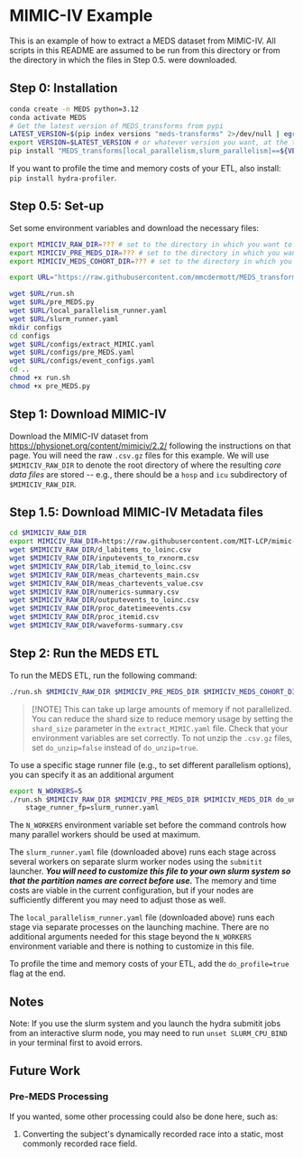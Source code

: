 # MIMIC-IV Example

This is an example of how to extract a MEDS dataset from MIMIC-IV. All scripts in this README are assumed to
be run from this directory or from the directory in which the files in Step 0.5. were downloaded.

## Step 0: Installation

```bash
conda create -n MEDS python=3.12
conda activate MEDS
# Get the latest version of MEDS_transforms from pypi
LATEST_VERSION=$(pip index versions "meds-transforms" 2>/dev/null | egrep -o '([0-9]+\.){2}[0-9]+' | head -n 1)
export VERSION=$LATEST_VERSION # or whatever version you want, at the time of writing this is "0.0.8"
pip install "MEDS_transforms[local_parallelism,slurm_parallelism]==${VERSION}"
```

If you want to profile the time and memory costs of your ETL, also install: `pip install hydra-profiler`.

## Step 0.5: Set-up

Set some environment variables and download the necessary files:

```bash
export MIMICIV_RAW_DIR=??? # set to the directory in which you want to store the raw MIMIC-IV data
export MIMICIV_PRE_MEDS_DIR=??? # set to the directory in which you want to store the intermediate MEDS MIMIC-IV data
export MIMICIV_MEDS_COHORT_DIR=??? # set to the directory in which you want to store the final MEDS MIMIC-IV data

export URL="https://raw.githubusercontent.com/mmcdermott/MEDS_transforms/$VERSION/MIMIC-IV_Example"

wget $URL/run.sh
wget $URL/pre_MEDS.py
wget $URL/local_parallelism_runner.yaml
wget $URL/slurm_runner.yaml
mkdir configs
cd configs
wget $URL/configs/extract_MIMIC.yaml
wget $URL/configs/pre_MEDS.yaml
wget $URL/configs/event_configs.yaml
cd ..
chmod +x run.sh
chmod +x pre_MEDS.py
```

## Step 1: Download MIMIC-IV

Download the MIMIC-IV dataset from https://physionet.org/content/mimiciv/2.2/ following the instructions on
that page. You will need the raw `.csv.gz` files for this example. We will use `$MIMICIV_RAW_DIR` to denote
the root directory of where the resulting _core data files_ are stored -- e.g., there should be a `hosp` and
`icu` subdirectory of `$MIMICIV_RAW_DIR`.

## Step 1.5: Download MIMIC-IV Metadata files

```bash
cd $MIMICIV_RAW_DIR
export MIMICIV_RAW_DIR=https://raw.githubusercontent.com/MIT-LCP/mimic-code/v2.4.0/mimic-iv/concepts/concept_map
wget $MIMICIV_RAW_DIR/d_labitems_to_loinc.csv
wget $MIMICIV_RAW_DIR/inputevents_to_rxnorm.csv
wget $MIMICIV_RAW_DIR/lab_itemid_to_loinc.csv
wget $MIMICIV_RAW_DIR/meas_chartevents_main.csv
wget $MIMICIV_RAW_DIR/meas_chartevents_value.csv
wget $MIMICIV_RAW_DIR/numerics-summary.csv
wget $MIMICIV_RAW_DIR/outputevents_to_loinc.csv
wget $MIMICIV_RAW_DIR/proc_datetimeevents.csv
wget $MIMICIV_RAW_DIR/proc_itemid.csv
wget $MIMICIV_RAW_DIR/waveforms-summary.csv
```

## Step 2: Run the MEDS ETL

To run the MEDS ETL, run the following command:

```bash
./run.sh $MIMICIV_RAW_DIR $MIMICIV_PRE_MEDS_DIR $MIMICIV_MEDS_COHORT_DIR do_unzip=true
```

> \[!NOTE\]
> This can take up large amounts of memory if not parallelized. You can reduce the shard size to reduce memory usage by setting the `shard_size` parameter in the `extract_MIMIC.yaml` file.
> Check that your environment variables are set correctly.
> To not unzip the `.csv.gz` files, set `do_unzip=false` instead of `do_unzip=true`.

To use a specific stage runner file (e.g., to set different parallelism options), you can specify it as an
additional argument

```bash
export N_WORKERS=5
./run.sh $MIMICIV_RAW_DIR $MIMICIV_PRE_MEDS_DIR $MIMICIV_MEDS_DIR do_unzip=true \
    stage_runner_fp=slurm_runner.yaml
```

The `N_WORKERS` environment variable set before the command controls how many parallel workers should be used
at maximum.

The `slurm_runner.yaml` file (downloaded above) runs each stage across several workers on separate slurm
worker nodes using the `submitit` launcher. _**You will need to customize this file to your own slurm system
so that the partition names are correct before use.**_ The memory and time costs are viable in the current
configuration, but if your nodes are sufficiently different you may need to adjust those as well.

The `local_parallelism_runner.yaml` file (downloaded above) runs each stage via separate processes on the
launching machine. There are no additional arguments needed for this stage beyond the `N_WORKERS` environment
variable and there is nothing to customize in this file.

To profile the time and memory costs of your ETL, add the `do_profile=true` flag at the end.

## Notes

Note: If you use the slurm system and you launch the hydra submitit jobs from an interactive slurm node, you
may need to run `unset SLURM_CPU_BIND` in your terminal first to avoid errors.

## Future Work

### Pre-MEDS Processing

If you wanted, some other processing could also be done here, such as:

1. Converting the subject's dynamically recorded race into a static, most commonly recorded race field.
